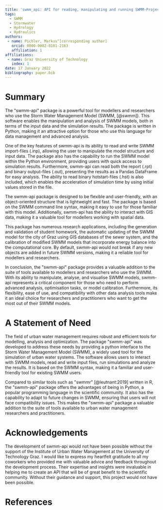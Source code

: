 ```yaml
---
title: 'swmm_api: API for reading, manipulating and running SWMM-Projects'
tags:
  - SWMM
  - Stormwater
  - Hydrology
  - Hydraulics
authors:
 - name: Pichler, Markus^[corresponding author]
   orcid: 0000-0002-8101-2163
   affiliation: 1
affiliations:
 - name: Graz University of Technology
   index: 1
date: 17 January 2022
bibliography: paper.bib
---
```


# Summary

The "swmm-api" package is a powerful tool for modellers and researchers who use the Storm Water Management Model (SWMM, [@swmm]). This software enables the manipulation and analysis of SWMM models, both in terms of the input data and the simulation results. The package is written in Python, making it an attractive option for those who use this language for data management and advanced analysis.

One of the key features of swmm-api is its ability to read and write SWMM import-files (.inp), allowing the user to manipulate the model structure and input data. The package also has the capability to run the SWMM model within the Python environment, providing users with quick access to simulation results. Furthermore, swmm-api can read both the report (.rpt) and binary output-files (.out), presenting the results as a Pandas DataFrame for easy analysis. The ability to read binary hotstart-files (.hst) is also included, which enables the acceleration of simulation time by using initial values stored in the file.

The swmm-api package is designed to be flexible and user-friendly, with an object-oriented structure that is lightweight and fast. The package is based on the SWMM command line syntax, making it easy to use for those familiar with this model. Additionally, swmm-api has the ability to interact with GIS data, making it a valuable tool for modellers working with spatial data.

This package has numerous research applications, including the generation and validation of student homework, the automatic updating of the SWMM model for the city of Graz using GIS databases of the sewer system, and the calibration of modified SWMM models that incorporate energy balance into the computational core. By default, swmm-api would not break if any new objects are added in future SWMM versions, making it a reliable tool for modellers and researchers.

In conclusion, the "swmm-api" package provides a valuable addition to the suite of tools available to modellers and researchers who use the SWMM. With its ability to manipulate, analyse, and visualise SWMM models, swmm-api represents a critical component for those who need to perform advanced analysis, optimisation tasks, or model calibration. Furthermore, its flexibility, ease of use, and compatibility with other data analysis tools make it an ideal choice for researchers and practitioners who want to get the most out of their SWMM models.

# A Statement of Need


The field of urban water management requires robust and efficient tools for modelling, analysis and optimization. The package "swmm-api" was developed to address these needs by providing a python interface to the Storm Water Management Model (SWMM), a widely used tool for the simulation of urban water systems. The software allows users to interact with SWMM models, read and write input files, run simulations and analyze the results. It is based on the SWMM syntax, making it a familiar and user-friendly tool for existing SWMM users.

Compared to similar tools such as "swmmr" [@leutnant:2019] written in R, the "swmm-api" package offers the advantages of being in Python, a popular programming language in the scientific community. It also has the capability to adapt to future changes in SWMM, ensuring that users will not face compatibility issues. This makes the "swmm-api" package a valuable addition to the suite of tools available to urban water management researchers and practitioners.

# Acknowledgements

The development of swmm-api would not have been possible without the support of the Institute of Urban Water Management at the University of Technology Graz. I would like to express my heartfelt gratitude to all my coworkers who provided me with valuable advice and feedback throughout the development process. Their expertise and insights were invaluable in helping me to create an API that will be of great benefit to the scientific community. Without their guidance and support, this project would not have been possible.

# References
